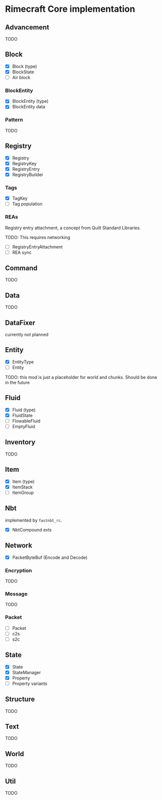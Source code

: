 # Rimecraft Core implementation

## Advancement

TODO

## Block

- [x] Block (type)
- [x] BlockState
- [ ] Air block

### BlockEntity

- [x] BlockEntity (type)
- [x] BlockEntity data

### Pattern

TODO

## Registry

- [x] Registry
- [x] RegistryKey
- [x] RegistryEntry
- [x] RegistryBuilder

### Tags

- [x] TagKey
- [ ] Tag population

### REAs

Registry entry attachment, a concept from Quilt Standard Libraries.

TODO: This requires networking

- [ ] RegistryEntryAttachment
- [ ] REA sync

## Command

TODO

## Data

TODO

## DataFixer

currently not planned

## Entity

- [x] EntityType
- [ ] Entity

TODO: this mod is just a placeholder for world and chunks. Should be done in the future

## Fluid

- [x] Fluid (type)
- [x] FluidState
- [ ] FlowableFluid
- [ ] EmptyFluid

## Inventory

TODO

## Item

- [x] Item (type)
- [x] ItemStack
- [ ] ItemGroup

## Nbt

implemented by `fastnbt_rc`.

- [x] NbtCompound exts

## Network

- [x] PacketByteBuf (Encode and Decode)

### Encryption

TODO

### Message

TODO

### Packet

- [ ] Packet
- [ ] c2s
- [ ] s2c

## State

- [x] State
- [x] StateManager
- [x] Property
- [ ] Property variants

## Structure

TODO

## Text

TODO

## World

TODO

## Util

TODO
